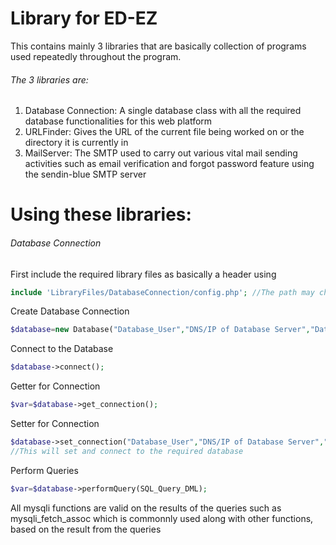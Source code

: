 # Library for ED-EZ

This contains mainly 3 libraries that are basically collection of programs used repeatedly throughout the program.

###### The 3 libraries are:

1) Database Connection: A single database class with all the required database functionalities for this web platform
2)  URLFinder: Gives the URL of the current file being worked on or the directory it is currently in
3)  MailServer: The SMTP used to carry out various vital mail sending activities such as email verification and forgot password feature using the sendin-blue SMTP server

# Using these libraries:

###### Database Connection

First include the required library files as basically a header using 

```php
include 'LibraryFiles/DatabaseConnection/config.php'; //The path may change depending on location of Library Files as a relative path to the current working file
```

Create Database Connection

```php
$database=new Database("Database_User","DNS/IP of Database Server","Database_User_Password","Database_Name"); //In our case the server name(DNS) is localhost
```

Connect to the Database

```php
$database->connect();
```

Getter for Connection

```php
$var=$database->get_connection();
```

Setter for Connection

```php
$database->set_connection("Database_User","DNS/IP of Database Server","Database_User_Password","Database_Name"); //In our case the server name(DNS) is localhost
//This will set and connect to the required database
```

Perform Queries

```php
$var=$database->performQuery(SQL_Query_DML);
```

All mysqli functions are valid on the results of the queries such as mysqli_fetch_assoc which is commonnly used along with other functions, based on the result from the queries
